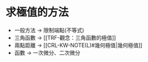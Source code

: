 # 求極值的方法
- 一般方法 -> 限制端點(不等式)
- 三角函數 -> [[TRF-觀念：三角函數的極值]]
- 兩點距離 -> [[CRL-KW-NOTE(L)#幾何極值|幾何極值]]
- 函數 -> 一次微分、二次微分